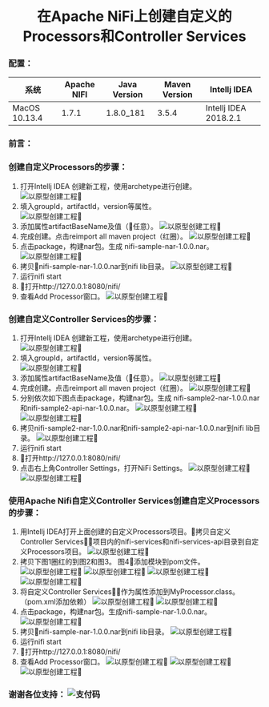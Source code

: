 # <center>在Apache NiFi上创建自定义的Processors和Controller Services </center >      
### 配置：

| 系统 | Apache NIFI | Java Version | Maven Version | Intellj IDEA |
| ------ | ------ | ------ | ------ | ------ |
| MacOS 10.13.4 | 1.7.1 | 1.8.0_181 | 3.5.4 | Intellj IDEA 2018.2.1 | 

### 前言：


### 创建自定义Processors的步骤：  

1. 打开Intellj IDEA 创建新工程，使用archetype进行创建。  
![以原型创建工程](../img/创建自定义处理器1.jpg)
2. 填入groupId，artifactId，version等属性。     
![以原型创建工程](../img/创建自定义处理器2.jpg)
3. 添加属性artifactBaseName及值（任意）。
![以原型创建工程](../img/创建自定义处理器3.jpg)
4. 完成创建。点击reimport all maven project（红圈）。
![以原型创建工程](../img/创建自定义处理器4.jpg)
5. 点击package，构建nar包。生成 nifi-sample-nar-1.0.0.nar。
![以原型创建工程](../img/创建自定义处理器5.jpg)
6. 拷贝nifi-sample-nar-1.0.0.nar到nifi lib目录。
![以原型创建工程](../img/创建自定义处理器6.jpg)
7. 运行nifi start
8. 打开http://127.0.0.1:8080/nifi/
9. 查看Add Processor窗口。
![以原型创建工程](../img/创建自定义处理器7.jpg)

### 创建自定义Controller Services的步骤：
1. 打开Intellj IDEA 创建新工程，使用archetype进行创建。  
![以原型创建工程](../img/创建自定义服务1.jpg)
2. 填入groupId，artifactId，version等属性。     
![以原型创建工程](../img/创建自定义服务2.jpg)  
3. 添加属性artifactBaseName及值（任意）。
![以原型创建工程](../img/创建自定义服务3.jpg)
4. 完成创建。点击reimport all maven project（红圈）。
![以原型创建工程](../img/创建自定义服务4.jpg)
5. 分别依次如下图点击package，构建nar包。生成 nifi-sample2-nar-1.0.0.nar和nifi-sample2-api-nar-1.0.0.nar。
![以原型创建工程](../img/创建自定义服务5-1.jpg)
![以原型创建工程](../img/创建自定义服务5-2.jpg)
6. 拷贝nifi-sample2-nar-1.0.0.nar和nifi-sample2-api-nar-1.0.0.nar到nifi lib目录。
![以原型创建工程](../img/创建自定义服务6.jpg)
7. 运行nifi start
8. 打开http://127.0.0.1:8080/nifi/
9. 点击右上角Controller Settings，打开NiFi Settings。
![以原型创建工程](../img/创建自定义服务7-1.jpg)
![以原型创建工程](../img/创建自定义服务7-2.jpg)


### 使用Apache Nifi自定义Controller Services创建自定义Processors的步骤：
1. 用Intellj IDEA打开上面创建的自定义Processors项目。拷贝自定义Controller Services项目内的nifi-services和nifi-services-api目录到自定义Processors项目。
![以原型创建工程](../img/创建自定义处理器服务1.jpg)
2. 拷贝下图1圈红的到图2和图3。 图4添加模块到pom文件。
![以原型创建工程](../img/创建自定义处理器服务2-1.jpg)
![以原型创建工程](../img/创建自定义处理器服务2-2.jpg)
![以原型创建工程](../img/创建自定义处理器服务2-3.jpg)
![以原型创建工程](../img/创建自定义处理器服务2-4.jpg)
3. 将自定义Controller Services作为属性添加到MyProcessor.class。（pom.xml添加依赖）
![以原型创建工程](../img/创建自定义处理器服务3-1.jpg)
![以原型创建工程](../img/创建自定义处理器服务3-2.jpg)
4. 点击package，构建nar包。生成nifi-sample-nar-1.0.0.nar。
![以原型创建工程](../img/创建自定义处理器服务4.jpg)
5. 拷贝nifi-sample-nar-1.0.0.nar到nifi lib目录。
![以原型创建工程](../img/创建自定义处理器服务5.jpg)
6. 运行nifi start
7. 打开http://127.0.0.1:8080/nifi/
8. 查看Add Processor窗口。
![以原型创建工程](../img/创建自定义处理器服务6-1.jpg)
![以原型创建工程](../img/创建自定义处理器服务6-2.jpg)
![以原型创建工程](../img/创建自定义处理器服务6-3.jpg)



###  谢谢各位支持： ![支付码](../img/orc_me.jpeg)

